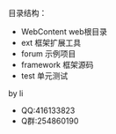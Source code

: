 目录结构：

* WebContent		web根目录
* ext 			框架扩展工具
* forum 			示例项目
* framework 		框架源码
* test 			单元测试

by li

* QQ:416133823
* Q群:254860190